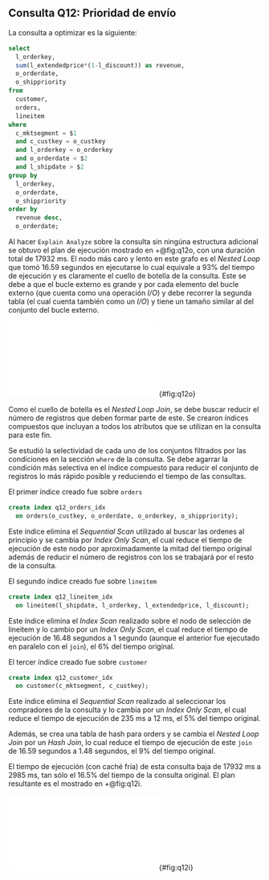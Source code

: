 ## Consulta Q12: Prioridad de envío

La consulta a optimizar es la siguiente:

```sql
select 
  l_orderkey,
  sum(l_extendedprice*(1-l_discount)) as revenue,
  o_orderdate,
  o_shippriority 
from 
  customer,
  orders,
  lineitem 
where
  c_mktsegment = $1 
  and c_custkey = o_custkey
  and l_orderkey = o_orderkey 
  and o_orderdate < $2
  and l_shipdate > $2 
group by
  l_orderkey,
  o_orderdate, 
  o_shippriority 
order by
  revenue desc,
  o_orderdate;
```

Al hacer `Explain Analyze` sobre la consulta sin ningúna estructura adicional se
obtuvo el plan de ejecución mostrado en +@fig:q12o, con una duración total de
17932 ms. El nodo más caro y lento en este grafo es el *Nested Loop* que tomó
16.59 segundos en ejecutarse lo cual equivale a 93% del tiempo de ejecución y
es claramente el cuello de botella de la consulta. Este se debe a que el bucle
externo es grande y por cada elemento del bucle externo (que cuenta como una
operación *I/O*) y debe recorrer la segunda tabla (el cual cuenta también como 
un *I/O*) y tiene un tamaño similar al del conjunto del bucle externo.

![Arbol de ejecución de la consulta Q12 original](img/q12originalPlan.pdf){#fig:q12o}

Como el cuello de botella es el *Nested Loop Join*, se debe buscar reducir el número de
registros que deben formar parte de este. Se crearon índices compuestos que
incluyan a todos los atributos que se utilizan en la consulta para este fin.

Se estudió la selectividad de cada uno de los conjuntos filtrados por las condiciones en
la sección `where` de la consulta. Se debe agarrar la condición más selectiva en el
índice compuesto para reducir el conjunto de registros lo más rápido posible y reduciendo
el tiempo de las consultas.

El primer índice creado fue sobre `orders`

```sql
create index q12_orders_idx
  on orders(o_custkey, o_orderdate, o_orderkey, o_shippriority);
```
Este índice elimina el *Sequential Scan* utilizado al buscar las ordenes al principio
y se cambia por *Index Only Scan*, el cual reduce el tiempo de ejecución de este nodo
por aproximadamente la mitad del tiempo original además de reducir el número de registros
con los se trabajará por el resto de la consulta.

El segundo índice creado fue sobre `lineitem`

```sql
create index q12_lineitem_idx 
  on lineitem(l_shipdate, l_orderkey, l_extendedprice, l_discount);
```
Este índice elimina el *Index Scan* realizado sobre el nodo de selección de lineitem
y lo cambio por un *Index Only Scan*, el cual reduce el tiempo de ejecución de 16.48 segundos
a 1 segundo (aunque el anterior fue ejecutado en paralelo con el `join`), el 6% del
tiempo original.

El tercer índice creado fue sobre `customer`

```sql
create index q12_customer_idx 
  on customer(c_mktsegment, c_custkey);
```

Este índice elimina el *Sequential Scan* realizado al seleccionar los compradores de la
consulta y lo cambia por un *Index Only Scan*, el cual reduce el tiempo de ejecución de 
235 ms a 12 ms, el 5% del tiempo original.

Además, se crea una tabla de hash para orders y se cambia el *Nested Loop Join* por un 
*Hash Join*, lo cual reduce el tiempo de ejecución de este `join` de 16.59 segundos a 
1.48 segundos, el 9% del tiempo original.


El tiempo de ejecución (con caché fría) de esta consulta baja de 17932 ms a 2985 ms, 
tan sólo el 16.5% del tiempo de la consulta original. El plan resultante es el mostrado en +@fig:q12i.

![Árbol de ejecución de la consulta Q12 modificada](img/q12optimizedPlan.pdf){#fig:q12i}
